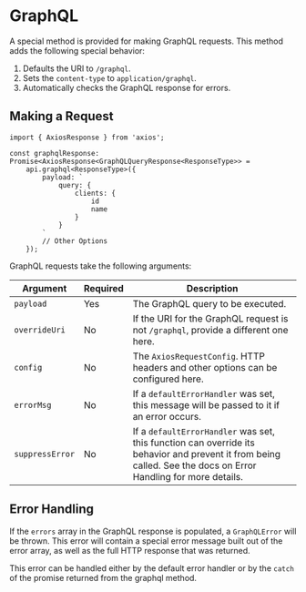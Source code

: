 # GraphQL

A special method is provided for making GraphQL requests. This method adds the following special behavior:

1. Defaults the URI to `/graphql`.
1. Sets the `content-type` to `application/graphql`.
1. Automatically checks the GraphQL response for errors.

## Making a Request

```
import { AxiosResponse } from 'axios';

const graphqlResponse: Promise<AxiosResponse<GraphQLQueryResponse<ResponseType>> = 
    api.graphql<ResponseType>({
        payload: `
            query: {
                clients: {
                    id
                    name
                }
            }
        `
        // Other Options 
    });
```

GraphQL requests take the following arguments:

| Argument | Required | Description |
|----------|----------|-------------|
| `payload` | Yes | The GraphQL query to be executed. |
| `overrideUri` | No | If the URI for the GraphQL request is not `/graphql`, provide a different one here. |
| `config` | No | The `AxiosRequestConfig`. HTTP headers and other options can be configured here. |
| `errorMsg` | No | If a `defaultErrorHandler` was set, this message will be passed to it if an error occurs. |
| `suppressError` | No | If a `defaultErrorHandler` was set, this function can override its behavior and prevent it from being called. See the docs on Error Handling for more details. |

## Error Handling

If the `errors` array in the GraphQL response is populated, a `GraphQLError` will be thrown. This error will contain a special error message built out of the error array, as well as the full HTTP response that was returned.

This error can be handled either by the default error handler or by the `catch` of the promise returned from the graphql method.
